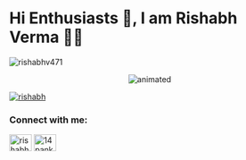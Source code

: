 # Hi Enthusiasts 👋, I am Rishabh Verma 👨‍🎓
  <img
    src="https://komarev.com/ghpvc/?username=rishabhv471&label=Profile%20views&color=0e75b6&style=flat"
    alt="rishabhv471"
  />
</p>
<p align="center">
  <img src="https://media.giphy.com/media/ZVik7pBtu9dNS/giphy.gif" alt="animated" />
</p>
<p align="left">

<p align="left">
  <a href="https://twitter.com/rishabh56834212" target="blank"
    ><img
      src="https://img.shields.io/twitter/follow/rishabhv471?logo=twitter&style=for-the-badge"
      alt="rishabh"
  /></a>
</p>


<h3 align="left">Connect with me:</h3>
<p align="left">
  <a href="https://twitter.com/rishabh56834212" target="blank"
    ><img
      align="center"
      src="https://raw.githubusercontent.com/rahuldkjain/github-profile-readme-generator/master/src/images/icons/Social/twitter.svg"
      alt="rishabhv"
      height="30"
      width="40"
  /></a>
  <a href="https://linkedin.com/mwlite/in/rishabh-verma-0811" target="blank"
    ><img
      align="center"
      src="https://raw.githubusercontent.com/rahuldkjain/github-profile-readme-generator/master/src/images/icons/Social/linked-in-alt.svg"
      alt="14pankajkumar"
      height="30"
      width="40"
  /></a>
</p>
